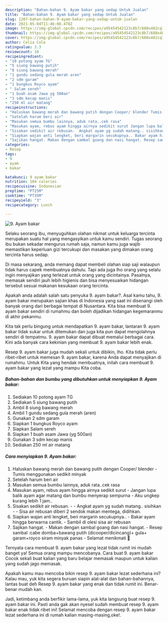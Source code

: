 ```yaml
---
description: "Bahan-bahan 9. Ayam bakar yang sedap Untuk Jualan"
title: "Bahan-bahan 9. Ayam bakar yang sedap Untuk Jualan"
slug: 1207-bahan-bahan-9-ayam-bakar-yang-sedap-untuk-jualan
date: 2021-05-04T11:46:08.478Z
image: https://img-global.cpcdn.com/recipes/a95454542123c8b7/680x482cq70/9-ayam-bakar-foto-resep-utama.jpg
thumbnail: https://img-global.cpcdn.com/recipes/a95454542123c8b7/680x482cq70/9-ayam-bakar-foto-resep-utama.jpg
cover: https://img-global.cpcdn.com/recipes/a95454542123c8b7/680x482cq70/9-ayam-bakar-foto-resep-utama.jpg
author: Celia Cole
ratingvalue: 3.3
reviewcount: 10
recipeingredient:
- "10 potong ayam TG"
- "5 siung bawang putih"
- "8 siung bawang merah"
- "1 gundu sedang gula merah aren"
- "2 sdm garam"
- "1 bungkus Royco ayam"
- " Salam sereh"
- "1 buah asam Jawa yg 500an"
- "3 sdm kecap manis"
- "250 ml air matang"
recipeinstructions:
- "Haluskan bawang merah dan bawang putih dengan Cooper/ blender Tumis menggunakan sedikit minyak"
- "Setelah harum beri air"
- "Masukan semua bumbu lainnya, aduk rata..cek rasa"
- "Masukan ayam, rebus ayam hingga airnya sedikit surut Jangan lupa balik ayam agar matang dan bumbu menyerap sempurna Aku ungkep kurang lebih 1 jam.."
- "Sisakan sedikit air rebusan.  Angkat ayam yg sudah matang.. sisihkan  Sisa air rebusan diberi 2 sendok makan mentega, didihkan."
- "Siapkan wajan anti lengket, beri margarin secukupnya.. Bakar ayam hingga berwarna cantik. Sambil di olesi sisa air rebusan"
- "Sajikan hangat. Makan dengan sambal goang dan nasi hangat. Resep sambal :cabe domba+bawang putih (dicooper/dicincang)+ gula+ garam+royco siram minyak panas Selamat menikmati 🥰"
categories:
- Resep
tags:
- 9
- ayam
- bakar

katakunci: 9 ayam bakar 
nutrition: 104 calories
recipecuisine: Indonesian
preptime: "PT25M"
cooktime: "PT35M"
recipeyield: "3"
recipecategory: Lunch

---
```



![9. Ayam bakar](https://img-global.cpcdn.com/recipes/a95454542123c8b7/680x482cq70/9-ayam-bakar-foto-resep-utama.jpg)

Selaku seorang ibu, menyuguhkan olahan nikmat untuk keluarga tercinta merupakan suatu hal yang mengasyikan untuk kamu sendiri. Tugas seorang ibu bukan sekadar mengurus rumah saja, namun kamu juga wajib memastikan keperluan gizi tercukupi dan masakan yang dimakan orang tercinta harus sedap.

Di masa  sekarang, anda memang dapat membeli olahan siap saji walaupun tidak harus capek membuatnya dahulu. Tapi ada juga lho orang yang selalu ingin menyajikan yang terlezat untuk orang yang dicintainya. Pasalnya, memasak sendiri jauh lebih higienis dan bisa menyesuaikan hidangan tersebut sesuai makanan kesukaan orang tercinta. 



Apakah anda adalah salah satu penyuka 9. ayam bakar?. Asal kamu tahu, 9. ayam bakar merupakan sajian khas di Indonesia yang saat ini disenangi oleh banyak orang dari berbagai tempat di Nusantara. Kita bisa membuat 9. ayam bakar sendiri di rumahmu dan boleh dijadikan hidangan kegemaranmu di akhir pekanmu.

Kita tak perlu bingung untuk mendapatkan 9. ayam bakar, lantaran 9. ayam bakar tidak sukar untuk ditemukan dan juga kita pun dapat mengolahnya sendiri di tempatmu. 9. ayam bakar dapat dibuat memalui berbagai cara. Kini ada banyak cara kekinian yang membuat 9. ayam bakar lebih enak.

Resep 9. ayam bakar juga mudah sekali untuk dibikin, lho. Kita tidak perlu ribet-ribet untuk memesan 9. ayam bakar, karena Anda dapat menyajikan di rumahmu. Untuk Kita yang hendak membuatnya, inilah cara membuat 9. ayam bakar yang lezat yang mampu Kita coba.

<!--inarticleads1-->

##### Bahan-bahan dan bumbu yang dibutuhkan untuk menyiapkan 9. Ayam bakar:

1. Sediakan 10 potong ayam TG
1. Sediakan 5 siung bawang putih
1. Ambil 8 siung bawang merah
1. Ambil 1 gundu sedang gula merah (aren)
1. Gunakan 2 sdm garam
1. Siapkan 1 bungkus Royco ayam
1. Siapkan  Salam sereh
1. Siapkan 1 buah asam Jawa (yg 500an)
1. Gunakan 3 sdm kecap manis
1. Sediakan 250 ml air matang




<!--inarticleads2-->

##### Cara menyiapkan 9. Ayam bakar:

1. Haluskan bawang merah dan bawang putih dengan Cooper/ blender - Tumis menggunakan sedikit minyak
1. Setelah harum beri air
1. Masukan semua bumbu lainnya, aduk rata..cek rasa
1. Masukan ayam, rebus ayam hingga airnya sedikit surut - Jangan lupa balik ayam agar matang dan bumbu menyerap sempurna - Aku ungkep kurang lebih 1 jam..
1. Sisakan sedikit air rebusan. -  - Angkat ayam yg sudah matang.. sisihkan -  - Sisa air rebusan diberi 2 sendok makan mentega, didihkan.
1. Siapkan wajan anti lengket, beri margarin secukupnya.. - Bakar ayam hingga berwarna cantik. - Sambil di olesi sisa air rebusan
1. Sajikan hangat. - Makan dengan sambal goang dan nasi hangat. - Resep sambal :cabe domba+bawang putih (dicooper/dicincang)+ gula+ garam+royco siram minyak panas - Selamat menikmati 🥰




Ternyata cara membuat 9. ayam bakar yang lezat tidak rumit ini mudah banget ya! Semua orang mampu mencobanya. Cara buat 9. ayam bakar Cocok sekali buat kalian yang baru belajar memasak maupun untuk kalian yang sudah jago memasak.

Apakah kamu mau mencoba bikin resep 9. ayam bakar lezat sederhana ini? Kalau mau, yuk kita segera buruan siapin alat-alat dan bahan-bahannya, lantas buat deh Resep 9. ayam bakar yang enak dan tidak rumit ini. Benar-benar mudah kan. 

Jadi, ketimbang anda berfikir lama-lama, yuk kita langsung buat resep 9. ayam bakar ini. Pasti anda gak akan nyesel sudah membuat resep 9. ayam bakar enak tidak ribet ini! Selamat mencoba dengan resep 9. ayam bakar lezat sederhana ini di rumah kalian masing-masing,oke!.

